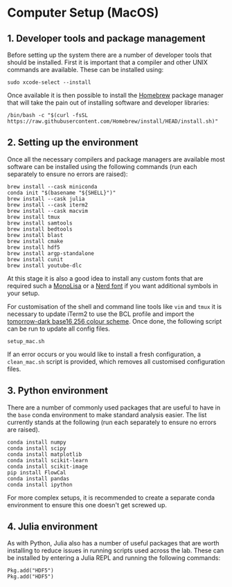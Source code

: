 # Computer Setup (MacOS)

## 1. Developer tools and package management

Before setting up the system there are a number of developer tools that should be installed. First it is important that a compiler and other UNIX commands are available. These can be installed using:

```
sudo xcode-select --install
```

Once available it is then possible to install the [Homebrew](https://brew.sh) package manager that will take the pain out of installing software and developer libraries:

```
/bin/bash -c "$(curl -fsSL https://raw.githubusercontent.com/Homebrew/install/HEAD/install.sh)"
```

## 2. Setting up the environment

Once all the necessary compilers and package managers are available most software can be installed using the following commands (run each separately to ensure no errors are raised):

```
brew install --cask miniconda
conda init "$(basename "${SHELL}")"
brew install --cask julia
brew install --cask iterm2
brew install --cask macvim
brew install tmux
brew install samtools
brew install bedtools
brew install blast
brew install cmake
brew install hdf5
brew install argp-standalone
brew install cunit
brew install youtube-dlc
```

At this stage it is also a good idea to install any custom fonts that are required such a [MonoLisa](https://www.monolisa.dev) or a [Nerd font](https://www.nerdfonts.com) if you want additional symbols in your setup.

For customisation of the shell and command line tools like `vim` and `tmux` it is necessary to update iTerm2 to use the BCL profile and import the [tomorrow-dark base16 256 colour scheme](https://github.com/chriskempson/base16-iterm2). Once done, the following script can be run to update all config files.

```
setup_mac.sh
```

If an error occurs or you would like to install a fresh configuration, a `clean_mac.sh` script is provided, which removes all customised configuration files.

## 3. Python environment

There are a number of commonly used packages that are useful to have in the `base` conda environment to make standard analysis easier. The list currently stands at the following (run each separately to ensure no errors are raised).

```
conda install numpy
conda install scipy
conda install matplotlib
conda install scikit-learn
conda install scikit-image
pip install FlowCal
conda install pandas
conda install ipython
```

For more complex setups, it is recommended to create a separate conda environment to ensure this one doesn't get screwed up.

## 4. Julia environment

As with Python, Julia also has a number of useful packages that are worth installing to reduce issues in running scripts used across the lab. These can be installed by entering a Julia REPL and running the following commands:

```
Pkg.add("HDF5")
Pkg.add("HDF5")
```